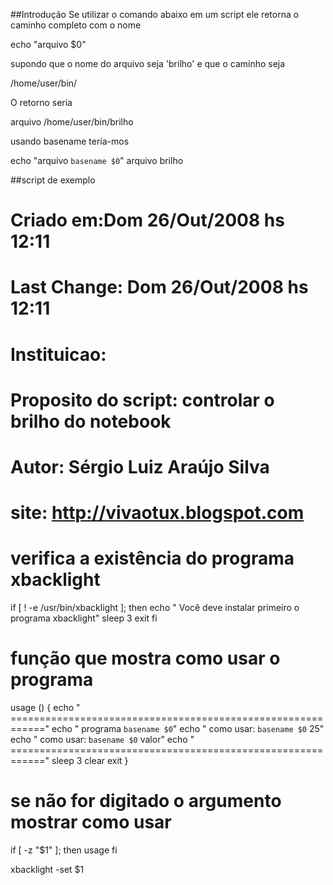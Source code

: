 ##Introdução
Se utilizar o comando abaixo em um script ele retorna o 
caminho completo com o nome

 echo "arquivo $0"

supondo que o nome do arquivo seja 'brilho' e que 
o caminho seja 

 /home/user/bin/

O retorno seria

 arquivo /home/user/bin/brilho

usando basename tería-mos

  echo "arquivo `basename $0`"
  arquivo brilho

##script de exemplo

# Criado em:Dom 26/Out/2008 hs 12:11
# Last Change: Dom 26/Out/2008 hs 12:11
# Instituicao:
# Proposito do script: controlar o brilho do notebook
# Autor: Sérgio Luiz Araújo Silva
# site: http://vivaotux.blogspot.com

# verifica a existência do programa xbacklight
if [ ! -e /usr/bin/xbacklight ];
then
echo " Você deve instalar primeiro o programa xbacklight"
sleep 3
exit
fi

# função que mostra como usar o programa
usage () {
echo " ============================================================"
echo " programa `basename $0`"
echo " como usar: `basename $0` 25"
echo " como usar: `basename $0` valor"
echo " ============================================================"
sleep 3
clear
exit
}

# se não for digitado o argumento mostrar como usar
if [ -z "$1" ];
then
usage
fi

xbacklight -set $1

 
